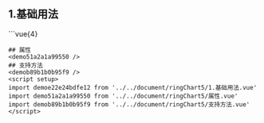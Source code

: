 ## 1.基础用法
<demoe22e24bdfe12 />
```vue{4}
<template>
    <ring-chart-5 ref="chartRef" v-bind="chartOption"></ring-chart-5>
</template>

<script setup>
import { ref, onMounted } from 'vue';

const chartRef = ref();

const seriesData = [
    { value: 1048, name: '正常' },
    { value: 735, name: '故障' },
    { value: 580, name: '告警' },
    { value: 484, name: '离线' },
    { value: 123, name: '危险' }
];
// 组合配置项
const chartOption = {
    seriesData
};

onMounted(() => chartRef.value.renderChart());
</script>
<style lang="scss" scoped>
.zrx-chart {
    height: 664px;
    background-color: rgb(3, 43, 68);
}
</style>
```
## 属性
<demo51a2a1a99550 />
## 支持方法
<demob89b1b0b95f9 />
<script setup>
import demoe22e24bdfe12 from '../../document/ringChart5/1.基础用法.vue'
import demo51a2a1a99550 from '../../document/ringChart5/属性.vue'
import demob89b1b0b95f9 from '../../document/ringChart5/支持方法.vue'
</script>